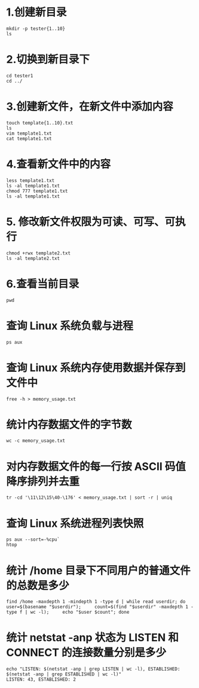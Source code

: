 # 1.创建新目录

```shell
mkdir -p tester{1..10}
ls
```

# 2.切换到新目录下

``` shell
cd tester1
cd ../
```

# 3.创建新文件，在新文件中添加内容

```shell
touch template{1..10}.txt
ls
vim template1.txt
cat template1.txt 
```

# 4.查看新文件中的内容

```shell
less template1.txt 
ls -al template1.txt 
chmod 777 template1.txt 
ls -al template1.txt 
```

# 5. 修改新文件权限为可读、可写、可执行

```shell
chmod +rwx template2.txt 
ls -al template2.txt 
```

# 6.查看当前目录

```shell
pwd
```

# 查询 Linux 系统负载与进程

```shell
ps aux
```

# 查询 Linux 系统内存使用数据并保存到文件中

```shell
free -h > memory_usage.txt
```

# 统计内存数据文件的字节数

```shell
wc -c memory_usage.txt
```

# 对内存数据文件的每一行按 ASCII 码值降序排列并去重

```shell
tr -cd '\11\12\15\40-\176' < memory_usage.txt | sort -r | uniq
```

# 查询 Linux 系统进程列表快照

```shell
ps aux --sort=-%cpu`
htop
```

# 统计 /home 目录下不同用户的普通文件的总数是多少

```shell
find /home -maxdepth 1 -mindepth 1 -type d | while read userdir; do     user=$(basename "$userdir");     count=$(find "$userdir" -maxdepth 1 -type f | wc -l);     echo "$user $count"; done
```

# 统计 netstat -anp 状态为 LISTEN 和 CONNECT 的连接数量分别是多少

```shell
echo "LISTEN: $(netstat -anp | grep LISTEN | wc -l), ESTABLISHED: $(netstat -anp | grep ESTABLISHED | wc -l)"
LISTEN: 43, ESTABLISHED: 2
```

